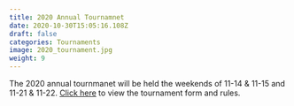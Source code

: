 ```yaml
---
title: 2020 Annual Tournamnet
date: 2020-10-30T15:05:16.108Z
draft: false
categories: Tournaments
image: 2020_tournament.jpg
weight: 9
---
```


The 2020 annual tournmanet will be held the weekends of 11-14 & 11-15 and 11-21 & 11-22.  <a href = "index.pdf" target = "blank">Click here</a> to view the tournament form and rules.
